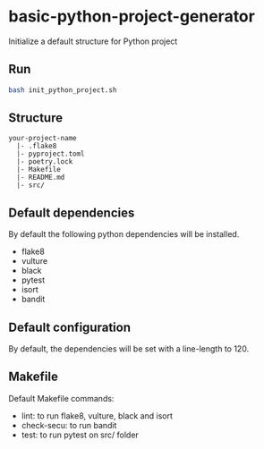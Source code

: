 # basic-python-project-generator

Initialize a default structure for Python project

## Run

```bash
bash init_python_project.sh
```

## Structure

```
your-project-name
  |- .flake8
  |- pyproject.toml
  |- poetry.lock
  |- Makefile
  |- README.md
  |- src/
```

## Default dependencies

By default the following python dependencies will be installed.

- flake8
- vulture
- black
- pytest
- isort
- bandit

## Default configuration

By default, the dependencies will be set with a line-length
 to 120.

## Makefile

Default Makefile commands:

- lint: to run flake8, vulture, black and isort
- check-secu: to run bandit
- test: to run pytest on src/ folder

